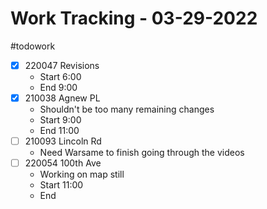 # Work Tracking - 03-29-2022
#todowork
- [x]  220047 Revisions
	- Start 6:00
	- End 9:00
- [x] 210038 Agnew PL
	- Shouldn't be too many remaining changes
	- Start 9:00
	- End 11:00
- [ ] 210093 Lincoln Rd
	- Need Warsame to finish going through the videos
- [ ] 220054 100th Ave
	- Working on map still
	- Start 11:00
	- End